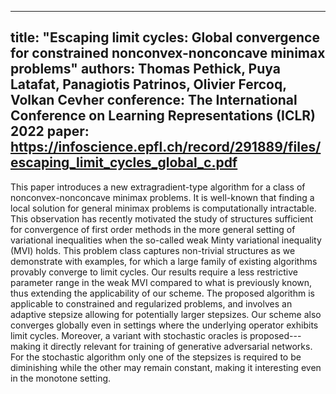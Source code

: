 -----
title: "Escaping limit cycles: Global convergence for constrained nonconvex-nonconcave minimax problems"
authors: Thomas Pethick, Puya Latafat, Panagiotis Patrinos, Olivier Fercoq, Volkan Cevher
conference: The International Conference on Learning Representations (ICLR) 2022
paper: https://infoscience.epfl.ch/record/291889/files/escaping_limit_cycles_global_c.pdf
-----

This paper introduces a new extragradient-type algorithm for a class of nonconvex-nonconcave minimax problems. It is well-known that finding a local solution for general minimax problems is computationally intractable. This observation has recently motivated the study of structures sufficient for convergence of first order methods in the more general setting of variational inequalities when the so-called weak Minty variational inequality (MVI) holds. This problem class captures non-trivial structures as we demonstrate with examples, for which a large family of existing algorithms provably converge to limit cycles. Our results require a less restrictive parameter range in the weak MVI compared to what is previously known, thus extending the applicability of our scheme. The proposed algorithm is applicable to constrained and regularized problems, and involves an adaptive stepsize allowing for potentially larger stepsizes. Our scheme also converges globally even in settings where the underlying operator exhibits limit cycles. Moreover, a variant with stochastic oracles is proposed---making it directly relevant for training of generative adversarial networks. For the stochastic algorithm only one of the stepsizes is required to be diminishing while the other may remain constant, making it interesting even in the monotone setting.
